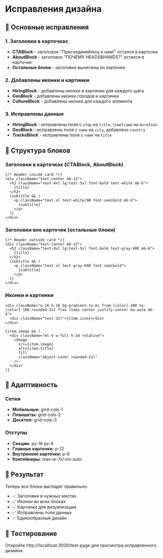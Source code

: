 # Исправления дизайна

## 🎨 Основные исправления

### 1. Заголовки в карточках
- **CTABlock** - заголовок "Присоединяйтесь к нам!" остался в карточке
- **AboutBlock** - заголовок "ПОЧЕМУ HEADS&HANDS?" остался в карточке
- **Остальные блоки** - заголовки вынесены из карточек

### 2. Добавлены иконки и картинки
- **HiringBlock** - добавлены иконки и картинки для каждого шага
- **GeoBlock** - добавлены иконки городов и картинки
- **CultureBlock** - добавлены иконки для каждого элемента

### 3. Исправлены данные
- **HiringBlock** - исправлены поля с `step` на `title`, `timeframe` на `duration`
- **GeoBlock** - исправлены поля с `name` на `city`, добавлено `country`
- **TracksBlock** - исправлены поля с `name` на `title`

## 🎯 Структура блоков

### Заголовки в карточках (CTABlock, AboutBlock)
```tsx
{/* Header inside card */}
<div className="text-center mb-12">
  <h2 className="text-4xl lg:text-5xl font-bold text-white mb-6">
    {title}
  </h2>
  {subtitle && (
    <p className="text-xl text-white/90 font-semibold mb-8">
      {subtitle}
    </p>
  )}
</div>
```

### Заголовки вне карточек (остальные блоки)
```tsx
{/* Header outside card */}
<div className="text-center mb-12">
  <h2 className="text-4xl lg:text-5xl font-bold text-gray-900 mb-6">
    {title}
  </h2>
  {subtitle && (
    <p className="text-xl text-gray-600 font-semibold">
      {subtitle}
    </p>
  )}
</div>
```

### Иконки и картинки
```tsx
<div className="w-16 h-16 bg-gradient-to-br from-[color]-100 to-[color]-100 rounded-2xl flex items-center justify-center mx-auto mb-4">
  <div className="text-3xl">{item.icon}</div>
</div>

{item.image && (
  <div className="mt-4 w-full h-24 relative">
    <Image
      src={item.image}
      alt={item.title}
      fill
      className="object-cover rounded-2xl"
    />
  </div>
)}
```

## 📱 Адаптивность

### Сетки
- **Мобильные:** grid-cols-1
- **Планшеты:** grid-cols-2
- **Десктоп:** grid-cols-3

### Отступы
- **Секции:** py-16 px-4
- **Главные карточки:** p-12
- **Внутренние карточки:** p-6
- **Контейнеры:** max-w-7xl mx-auto

## 🚀 Результат

Теперь все блоки выглядят правильно:
- ✅ Заголовки в нужных местах
- ✅ Иконки во всех блоках
- ✅ Картинки для визуализации
- ✅ Исправлены поля данных
- ✅ Единообразный дизайн

## 🔗 Тестирование

Откройте http://localhost:3000/test-page для просмотра исправленного дизайна.
